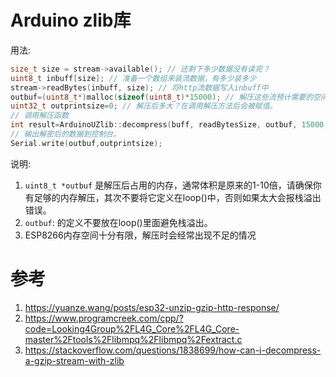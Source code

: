 # Arduino zlib库

用法:

```cpp
size_t size = stream->available(); // 还剩下多少数据没有读完？
uint8_t inbuff[size]; // 准备一个数组来装流数据，有多少装多少
stream->readBytes(inbuff, size); // 将http流数据写入inbuff中
outbuf=(uint8_t*)malloc(sizeof(uint8_t)*15000); // 解压这些流预计需要的空间大小，这里很难估算。
uint32_t outprintsize=0; // 解压后多大？在调用解压方法后会被赋值。
// 调用解压函数
int result=ArduinoUZlib::decompress(buff, readBytesSize, outbuf, 15000,outprintsize);
// 输出解密后的数据到控制台。
Serial.write(outbuf,outprintsize);
```
说明:
1. `uint8_t *outbuf` 是解压后占用的内存，通常体积是原来的1-10倍，请确保你有足够的内存解压，其次不要将它定义在loop()中，否则如果太大会报栈溢出错误。
2. `outbuf`: 的定义不要放在loop()里面避免栈溢出。
3. ESP8266内存空间十分有限，解压时会经常出现不足的情况

# 参考
1. https://yuanze.wang/posts/esp32-unzip-gzip-http-response/
2. https://www.programcreek.com/cpp/?code=Looking4Group%2FL4G_Core%2FL4G_Core-master%2Ftools%2Flibmpq%2Flibmpq%2Fextract.c
3. https://stackoverflow.com/questions/1838699/how-can-i-decompress-a-gzip-stream-with-zlib



